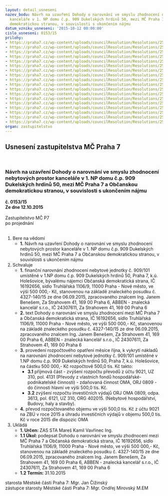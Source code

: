 ```yaml
---
layout: detail_usneseni
nazev_bodu: Návrh na uzavření Dohody o narovnání ve smyslu zhodnocení nebytových prostor
  kanceláře v 1. NP domu č.p. 909 Dukelských hrdinů 50, mezi MČ Praha 7 a Občanskou
  demokratickou stranou, v souvislosti s ukončením nájmu
datum_vzniku_usneseni: '2015-10-12 00:00:00'
cislo_usneseni: 0153/15
prilohy:
- https://praha7.cz/wp-content/uploads/councilResolution/Resolutions/25442/8-15-priloha_01_zhodnoceniods.doc
- https://praha7.cz/wp-content/uploads/councilResolution/Resolutions/25442/8-15-priloha_02_zhodnoceniods.pdf
- https://praha7.cz/wp-content/uploads/councilResolution/Resolutions/25442/8-15-priloha_03_zhodnoceniods.pdf
- https://praha7.cz/wp-content/uploads/councilResolution/Resolutions/25442/8-15-priloha_04_zhodnoceniods.pdf
- https://praha7.cz/wp-content/uploads/councilResolution/Resolutions/25442/8-15-priloha_05_zhodnoceniods.pdf
- https://praha7.cz/wp-content/uploads/councilResolution/Resolutions/25442/8-15-priloha_06_zhodnoceniods.pdf
- https://praha7.cz/wp-content/uploads/councilResolution/Resolutions/25442/8-15-priloha_07_zhodnoceniods.pdf
- https://praha7.cz/wp-content/uploads/councilResolution/Resolutions/25442/8-15-priloha_08_zhodnoceniods.pdf
- https://praha7.cz/wp-content/uploads/councilResolution/Resolutions/25442/8-15-priloha_09_zhodnoceniods.pdf
- https://praha7.cz/wp-content/uploads/councilResolution/Resolutions/25442/8-15-priloha_10_zhodnoceniods.pdf
- https://praha7.cz/wp-content/uploads/councilResolution/Resolutions/25442/8-15-priloha_11_zhodnoceniods.pdf
- https://praha7.cz/wp-content/uploads/councilResolution/Resolutions/25442/8-15-priloha_12_zhodnoceniods.doc
- https://praha7.cz/wp-content/uploads/councilResolution/Resolutions/25442/8-15-priloha_13_zhodnoceniods.doc
- https://praha7.cz/wp-content/uploads/councilResolution/Resolutions/25442/8-15-priloha_14_zhodnoceniods.doc
- https://praha7.cz/wp-content/uploads/councilResolution/Resolutions/25442/8-15-priloha_15_zhodnoceniods.doc
- https://praha7.cz/wp-content/uploads/councilResolution/Resolutions/25442/8-15-priloha_16_zhodnoceniods.doc
- https://praha7.cz/wp-content/uploads/councilResolution/Resolutions/25442/8-15-priloha_17_zhodnoceniods.doc
- https://praha7.cz/wp-content/uploads/councilResolution/Resolutions/25442/8-15-priloha_18_zhodnoceniods.pdf
organ: zastupitelstvo
---
```

<div id="ucUsn_pList" class="usn">
	<span><h2>Usnesení zastupitelstva MČ Praha 7 </h2>
<br></span><div class="standBody">
<span><h3>Návrh na uzavření Dohody o narovnání ve smyslu zhodnocení nebytových prostor kanceláře v 1. NP domu č.p. 909 Dukelských hrdinů 50, mezi MČ Praha 7 a Občanskou demokratickou stranou, v souvislosti s ukončením nájmu</h3></span><div class="center">
		<strong>č. 0153/15</strong><br>
	</div>
<div class="center">
		<strong>Ze dne 12.10.2015</strong><br><br>
	</div>Zastupitelstvo MČ P7<br> po projednání<br><br><ol>
<li>Bere na vědomí<ul><li>
<strong>1.</strong> Návrh na uzavření Dohody o narovnání ve smyslu zhodnocení nebytových prostor kanceláře v 1. NP domu č.p. 909 Dukelských hrdinů 50, mezi MČ Praha 7 a Občanskou demokratickou stranou, v souvislosti s ukončením nájmu</li></ul>
</li>
<li>Schvaluje<ul>
<li>
<strong>1.</strong> finanční narovnání zhodnocení nebytové jednotky  č. 909/101 umístěné v 1.NP domu č.p. 909 Dukelských hrdinů 50, Praha 7, k.ú. Holešovice, bývalému nájemci Občanská demokratická strana, IČ 16192656, sídlo Truhlářská 1106/9, 11000 Praha - Nové město, ve výši 500 000,- Kč, stanovenou na základě znaleckého posudku č. 4327-140/15 ze dne 06.09.2015, zpracovaného znalcem Ing. Janem Benešem, Za Strahovem 41, 169 00 Praha 6, ABBEN - znalecká kancelář s.r.o., IČ 24307611, Za Strahovem 41, 169 00 Praha 6</li>
<li>
<strong>2.</strong> text Dohody o narovnání ve smyslu zhodnocení mezi MČ Praha 7 a Občanská demokratická strana, IČ 16192656, sídlo Truhlářská 1106/9, 11000 Praha - Nové město, ve výši 500 000,- Kč, stanovenou na základě znaleckého posudku č. 4327-140/15 ze dne 06.09.2015, zpracovaného znalcem Ing. Janem Benešem, Za Strahovem 41, 169 00 Praha 6, ABBEN - znalecká kancelář s.r.o., IČ 24307611, Za Strahovem 41, 169 00 Praha 6</li>
<li>
<strong>3.</strong> provedení rozpočtového opatření měsíce října, k vykrytí nákladů na narovnání zhodnocení nebytové jednotky  č. 909/101 umístěné v 1.NP domu č.p. 909 Dukelských hrdinů 50, Praha 7, k.ú. Holešovice, na částku 500 000,- Kč rozpočtově 500,0 tis. Kč takto:<ul>
<li>
<strong>3.1</strong> příjmová část - zvýšení rozpočtu převodů z účtu  9021, UZ 310, pol. 4131 (Převody z vlastních fondů hospodářské-podnikatelské činnosti) - zdaňovaná činnost OMA, ORJ 0809 - do činnosti hlavní ve výši 500,0 tis. Kč.</li>
<li>
<strong>3.2</strong> zvýšení rozpočtu investičních výdajů ORJ OMA 0809, odpa. 3613, pol. 6121, UZ 310, ORG 402015. (Nebytové hospodářství, Budovy, haly a stavby).</li>
</ul>
</li>
<li>
<strong>4.</strong> převod rozpočtovaného objemu ve výši 500,0 tis. Kč z účtu 9021 na ZBÚ v roce 2015 a úhradu investičních výdajů v objemu 500,0 tis. Kč v roce 2015 dle dispozic OMA</li>
</ul>
</li>
<li>Ukládá<ul>
<li>
<strong>1. Určen: </strong>ZAS STA Mareš Kamil Vavřinec Ing.</li>
<li>
<strong>1.1 Úkol: </strong>podepsat Dohodu o narovnání ve smyslu zhodnocení mezi MČ Praha 7 a Občanská demokratická strana, IČ 16192656, sídlo Truhlářská 1106/9, 11000 Praha - Nové město, ve výši 500 000,- Kč, stanovenou na základě znaleckého posudku č. 4327-140/15 ze dne 06.09.2015, zpracovaného znalcem Ing. Janem Benešem, Za Strahovem 41, 169 00 Praha 6, ABBEN - znalecká kancelář s.r.o., IČ 24307611, Za Strahovem 41, 169 00 Praha 6</li>
<li>
<strong>1.2 Termín: </strong>31.10.2015</li>
</ul>
</li>
</ol>starosta Městské části Praha 7: Mgr. Jan Čižinský<br>zástupce starosty Městské části Praha 7: Mgr. Ondřej Mirovský M.EM
</div>
</div>